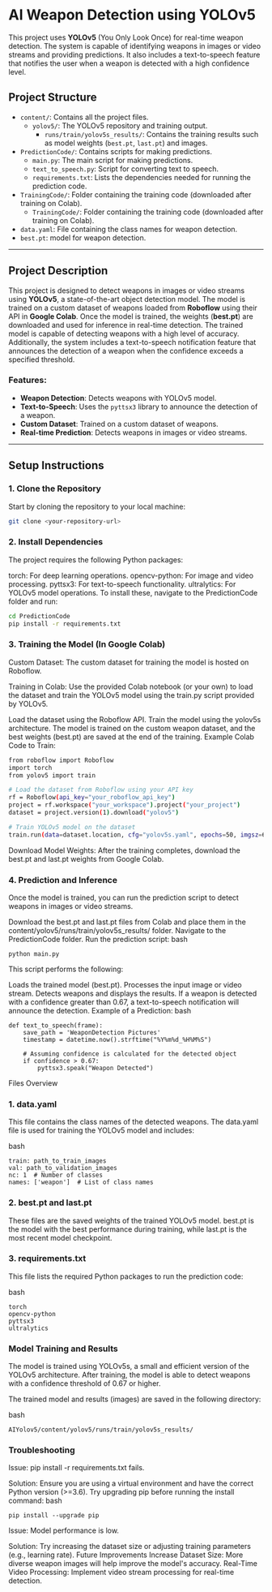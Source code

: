 # AI Weapon Detection using YOLOv5

This project uses **YOLOv5** (You Only Look Once) for real-time weapon detection. The system is capable of identifying weapons in images or video streams and providing predictions. It also includes a text-to-speech feature that notifies the user when a weapon is detected with a high confidence level.

## Project Structure


- `content/`: Contains all the project files.
  - `yolov5/`: The YOLOv5 repository and training output.
    - `runs/train/yolov5s_results/`: Contains the training results such as model weights (`best.pt`, `last.pt`) and images.
- `PredictionCode/`: Contains scripts for making predictions.
    - `main.py`: The main script for making predictions.
    - `text_to_speech.py`: Script for converting text to speech.
    - `requirements.txt`: Lists the dependencies needed for running the prediction code.
- `TrainingCode/`: Folder containing the training code (downloaded after training on Colab).
    - `TrainingCode/`: Folder containing the training code (downloaded after training on Colab).
- `data.yaml`: File containing the class names for weapon detection.
- `best.pt`: model for weapon detection.


---

## Project Description

This project is designed to detect weapons in images or video streams using **YOLOv5**, a state-of-the-art object detection model. The model is trained on a custom dataset of weapons loaded from **Roboflow** using their API in **Google Colab**. Once the model is trained, the weights (**best.pt**) are downloaded and used for inference in real-time detection. The trained model is capable of detecting weapons with a high level of accuracy. Additionally, the system includes a text-to-speech notification feature that announces the detection of a weapon when the confidence exceeds a specified threshold.

### Features:
- **Weapon Detection**: Detects weapons with YOLOv5 model.
- **Text-to-Speech**: Uses the `pyttsx3` library to announce the detection of a weapon.
- **Custom Dataset**: Trained on a custom dataset of weapons.
- **Real-time Prediction**: Detects weapons in images or video streams.

---

## Setup Instructions

### 1. Clone the Repository
Start by cloning the repository to your local machine:

```bash
git clone <your-repository-url>
```

### 2. Install Dependencies
The project requires the following Python packages:

torch: For deep learning operations.
opencv-python: For image and video processing.
pyttsx3: For text-to-speech functionality.
ultralytics: For YOLOv5 model operations.
To install these, navigate to the PredictionCode folder and run:

```bash
cd PredictionCode
pip install -r requirements.txt
```
### 3. Training the Model (In Google Colab)
Custom Dataset: The custom dataset for training the model is hosted on Roboflow.

Training in Colab: Use the provided Colab notebook (or your own) to load the dataset and train the YOLOv5 model using the train.py script provided by YOLOv5.

Load the dataset using the Roboflow API.
Train the model using the yolov5s architecture.
The model is trained on the custom weapon dataset, and the best weights (best.pt) are saved at the end of the training.
Example Colab Code to Train:

```bash
from roboflow import Roboflow
import torch
from yolov5 import train

# Load the dataset from Roboflow using your API key
rf = Roboflow(api_key="your_roboflow_api_key")
project = rf.workspace("your_workspace").project("your_project")
dataset = project.version(1).download("yolov5")

# Train YOLOv5 model on the dataset
train.run(data=dataset.location, cfg="yolov5s.yaml", epochs=50, imgsz=640)
```
Download Model Weights: After the training completes, download the best.pt and last.pt weights from Google Colab.

### 4. Prediction and Inference
Once the model is trained, you can run the prediction script to detect weapons in images or video streams.

Download the best.pt and last.pt files from Colab and place them in the content/yolov5/runs/train/yolov5s_results/ folder.
Navigate to the PredictionCode folder.
Run the prediction script:
bash
```
python main.py
```
This script performs the following:

Loads the trained model (best.pt).
Processes the input image or video stream.
Detects weapons and displays the results.
If a weapon is detected with a confidence greater than 0.67, a text-to-speech notification will announce the detection.
Example of a Prediction:
bash
```
def text_to_speech(frame):
    save_path = 'WeaponDetection Pictures'
    timestamp = datetime.now().strftime("%Y%m%d_%H%M%S")
    
    # Assuming confidence is calculated for the detected object
    if confidence > 0.67:
        pyttsx3.speak("Weapon Detected")
```
Files Overview
### 1. data.yaml
This file contains the class names of the detected weapons. The data.yaml file is used for training the YOLOv5 model and includes:

bash
```
train: path_to_train_images
val: path_to_validation_images
nc: 1  # Number of classes
names: ['weapon']  # List of class names
```
### 2. best.pt and last.pt
These files are the saved weights of the trained YOLOv5 model. best.pt is the model with the best performance during training, while last.pt is the most recent model checkpoint.

### 3. requirements.txt
This file lists the required Python packages to run the prediction code:

bash
```
torch
opencv-python
pyttsx3
ultralytics
```
### Model Training and Results
The model is trained using YOLOv5s, a small and efficient version of the YOLOv5 architecture. After training, the model is able to detect weapons with a confidence threshold of 0.67 or higher.

The trained model and results (images) are saved in the following directory:

bash
```
AIYolov5/content/yolov5/runs/train/yolov5s_results/
```
### Troubleshooting
Issue: pip install -r requirements.txt fails.

Solution: Ensure you are using a virtual environment and have the correct Python version (>=3.6). Try upgrading pip before running the install command:
bash
```
pip install --upgrade pip
```
Issue: Model performance is low.

Solution: Try increasing the dataset size or adjusting training parameters (e.g., learning rate).
Future Improvements
Increase Dataset Size: More diverse weapon images will help improve the model's accuracy.
Real-Time Video Processing: Implement video stream processing for real-time detection.

